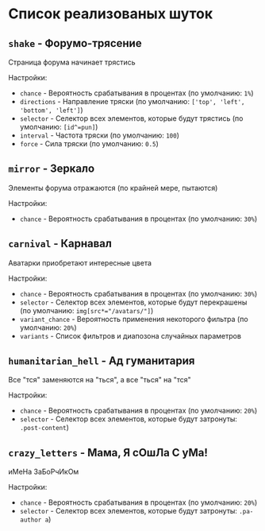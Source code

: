 # Список реализованых шуток

## `shake` - Форумо-трясение
Страница форума начинает трястись

Настройки:
* `chance` - Вероятность срабатывания в процентах (по умолчанию: `1%`)
* `directions` - Направление тряски (по умолчанию: `['top', 'left', 'bottom', 'left']`)
* `selector` - Селектор всех элементов, которые будут трястись (по умолчанию: `[id^=pun]`)
* `interval` - Частота тряски (по умолчанию: `100`)
* `force` - Сила тряски (по умолчанию: `0.5`)

## `mirror` - Зеркало
Элементы форума отражаются (по крайней мере, пытаются)

Настройки: 
* `chance` - Вероятность срабатывания в процентах (по умолчанию: `30%`)

## `carnival` - Карнавал
Аватарки приобретают интересные цвета

Настройки: 
* `chance` - Вероятность срабатывания в процентах (по умолчанию: `30%`)
* `selector` - Селектор всех элементов, которые будут перекрашены (по умолчанию: `img[src*="/avatars/"]`)
* `variant_chance` - Вероятность применения некоторого фильтра (по умолчанию: `20%`)
* `variants` - Список фильтров и диапозона случайных параметров

## `humanitarian_hell` - Ад гуманитария
Все "тся" заменяются на "ться", а все "ться" на "тся"

Настройки: 
* `chance` - Вероятность срабатывания в процентах (по умолчанию: `20%`)
* `selector` - Селектор всех элементов, которые будут затронуты: `.post-content`)

## `crazy_letters` - Мама, Я сОшЛа С уМа!
иМеНа ЗаБоРчИкОм

Настройки: 
* `chance` - Вероятность срабатывания в процентах (по умолчанию: `20%`)
* `selector` - Селектор всех элементов, которые будут затронуты: `.pa-author a`)